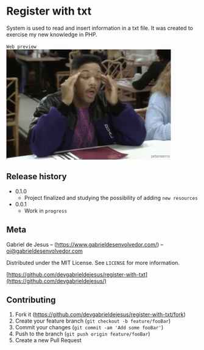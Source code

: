 # Register with txt
System is used to read and insert information in a txt file. It was created to exercise my new knowledge in PHP.

`Web preview`
![](web-preview.gif)

## Release history

* 0.1.0
    * Project finalized and studying the possibility of adding `new resources`
* 0.0.1
    * Work in `progress`

## Meta

Gabriel de Jesus – (https://www.gabrieldesenvolvedor.com/) – oi@gabrieldesenvolvedor.com

Distributed under the MIT License. See `LICENSE` for more information.

[https://github.com/devgabrieldejesus/register-with-txt](https://github.com/devgabrieldejesus/)

## Contributing

1. Fork it (<https://github.com/devgabrieldejesus/register-with-txt/fork>)
2. Create your feature branch (`git checkout -b feature/fooBar`)
3. Commit your changes (`git commit -am 'Add some fooBar'`)
4. Push to the branch (`git push origin feature/fooBar`)
5. Create a new Pull Request
